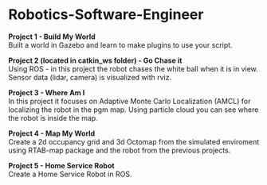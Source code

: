 # Robotics-Software-Engineer

<b>Project 1 - Build My World</b></br>
Built a world in Gazebo and learn to make plugins to use your script.</br>

<b>Project 2 (located in catkin_ws folder) - Go Chase it</b></br>
Using ROS - in this project the robot chases the white ball when it is in view. Sensor data (lidar, camera) is visualized with rviz. 

<b>Project 3 - Where Am I</b></br>
In this project it focuses on Adaptive Monte Carlo Localization (AMCL) for localizing the robot in the pgm map.  Using particle cloud you can see where the robot is inside the map.

<b>Project 4 - Map My World</b></br>
Create a 2d occupancy grid and 3d Octomap from the simulated enviroment using RTAB-map package and the robot from the previous projects.

<b>Project 5 - Home Service Robot</b></br>
Create a Home Service Robot in ROS.



